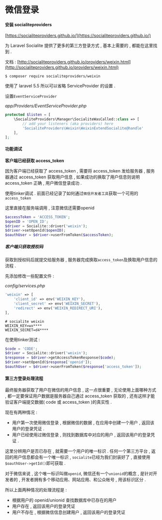 # 微信登录

#### 安装 socialiteproviders

[https://socialiteproviders.github.io/](https://socialiteproviders.github.io/)

为 Laravel Socialite 提供了更多的第三方登录方式 , 基本上需要的 , 都能在这里找到 .

文档 : [http://socialiteproviders.github.io/providers/weixin.html](http://socialiteproviders.github.io/providers/weixin.html)

```
$ composer require socialiteproviders/weixin
```

使用了 laravel 5.5 所以可以省略 ServiceProvider 的设置 .

设置`EventServiceProvider`

_app/Providers/EventServiceProvider.php_

```php
protected $listen = [
    \SocialiteProviders\Manager\SocialiteWasCalled::class => [
        // add your listeners (aka providers) here
        'SocialiteProviders\Weixin\WeixinExtendSocialite@handle'
    ],
];
```

#### 功能调试

**客户端已经获取 access\_token**

因为客户端已经获取了 access\_token , 需要将 access\_token 发给服务器 , 服务器通过 access\_token 获取用户信息 , 如果成功的换取了用户信息则说明 access\_token 正确 , 用户微信登录成功 .

使用tinker调试 . 前面已经记录了如何通过`微信开发者工具`获取一个可用的`access_token`

这里直接在服务端调用 , 注意微信还需要openid

```php
$accessToken = 'ACCESS_TOKEN';
$openID = 'OPEN_ID';
$driver = Socialite::driver('weixin');
$driver->setOpenId($openID);
$oauthUser = $driver->userFromToken($accessToken);
```

##### 客户端只获取授权码

获取到授权码后就提交给服务器 , 服务器完成换取`access_token`及换取用户信息的流程 .

先添加修改一些配置文件 :

_config/services.php_

```php
'weixin' => [
    'client_id' => env('WEIXIN_KEY'),
    'client_secret' => env('WEIXIN_SECRET'),
    'redirect' => env('WEIXIN_REDIRECT_URI'),  
],
```

```
# socialite weixin
WEIXIN_KEY=wx****
WEIXIN_SECRET=d4****
```

在使用tinker测试 :

```php
$code = 'CODE';
$driver = Socialite::driver('weixin');
$response = $driver->getAccessTokenResponse($code);
$driver->setOpenId($response['openid']);
$oauthUser = $driver->userFromToken($response['access_token']);
```

#### 第三方登录处理流程

最终服务器获取了用户在微信的用户信息 , 这一点很重要 , 无论使用上面哪种方式 , 都一定要保证用户数据是服务器自己通过 access\_token 获取的 , 还有这样才能验证客户端提交数据\( code 或 access\_token \)的真实性 .

现在有两种情况 :

* 用户第一次使用微信登录 , 根据微信的数据 , 在应用中创建一个用户 , 返回该用户的登录凭证 . 
* 用户已经使用过微信登录 , 则找到数据库中对应的用户 , 返回该用户的登录凭证 . 

这里分辨用户是否已存在 , 就需要一个用户的唯一标识 . 任何一个第三方平台 , 返回的用户信息都会有一个唯一标识 , `socialite`已经为我们封装好了 , 直接使用`$oauthUser->getId()`即可获取 .

对于微信来说 , 这个唯一标识叫做`openid`, 微信还有一个`unionid`的概念 , 是针对开发者的 , 开发者拥有多个移动应用、网站应用、和公众帐号 , 用该标识区分 .

所以上面两种情况的处理流程是 : 

* 根据用户的 openid/unionid 查找数据库中已存在的用户
* 用户存在 , 返回该用户的登录凭证
* 用户不存在 , 根据微信信息创建用户 , 返回该用户的登录凭证



